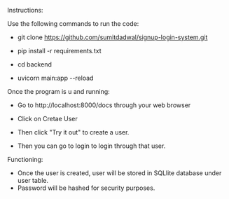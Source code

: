 Instructions:

Use the following commands to run the code:

- git clone https://github.com/sumitdadwal/signup-login-system.git

- pip install -r requirements.txt

- cd backend

- uvicorn main:app --reload

Once the program is u and running:

- Go to http://localhost:8000/docs through your web browser

- Click on Cretae User
- Then click "Try it out" to create a user.
- Then you can go to login to login through that user.


Functioning:
- Once the user is created, user will be stored in SQLlite database under user table.
- Password will be hashed for security purposes.
